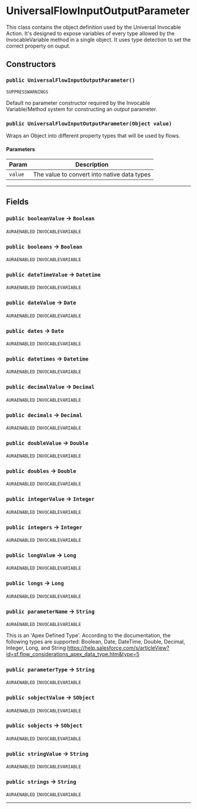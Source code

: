 # UniversalFlowInputOutputParameter

This class contains the object definition used by the Universal Invocable Action. It's designed
to expose variables of every type allowed by the InvocableVariable method in a single object. It uses type detection
to set the correct property on ouput.

## Constructors

### `public UniversalFlowInputOutputParameter()`

`SUPPRESSWARNINGS`

Default no parameter constructor required by the Invocable Variable/Method system for constructing an _output_ parameter.

### `public UniversalFlowInputOutputParameter(Object value)`

Wraps an Object into different property types that will be used by flows.

#### Parameters

| Param   | Description                                 |
| ------- | ------------------------------------------- |
| `value` | The value to convert into native data types |

---

## Fields

### `public booleanValue` → `Boolean`

`AURAENABLED`
`INVOCABLEVARIABLE`

### `public booleans` → `Boolean`

`AURAENABLED`
`INVOCABLEVARIABLE`

### `public dateTimeValue` → `Datetime`

`AURAENABLED`
`INVOCABLEVARIABLE`

### `public dateValue` → `Date`

`AURAENABLED`
`INVOCABLEVARIABLE`

### `public dates` → `Date`

`AURAENABLED`
`INVOCABLEVARIABLE`

### `public datetimes` → `Datetime`

`AURAENABLED`
`INVOCABLEVARIABLE`

### `public decimalValue` → `Decimal`

`AURAENABLED`
`INVOCABLEVARIABLE`

### `public decimals` → `Decimal`

`AURAENABLED`
`INVOCABLEVARIABLE`

### `public doubleValue` → `Double`

`AURAENABLED`
`INVOCABLEVARIABLE`

### `public doubles` → `Double`

`AURAENABLED`
`INVOCABLEVARIABLE`

### `public integerValue` → `Integer`

`AURAENABLED`
`INVOCABLEVARIABLE`

### `public integers` → `Integer`

`AURAENABLED`
`INVOCABLEVARIABLE`

### `public longValue` → `Long`

`AURAENABLED`
`INVOCABLEVARIABLE`

### `public longs` → `Long`

`AURAENABLED`
`INVOCABLEVARIABLE`

### `public parameterName` → `String`

`AURAENABLED`
`INVOCABLEVARIABLE`

This is an 'Apex Defined Type'. According to the documentation, the following types are supported: Boolean, Date, DateTime, Double, Decimal, Integer, Long, and String https://help.salesforce.com/s/articleView?id=sf.flow_considerations_apex_data_type.htm&type=5

### `public parameterType` → `String`

`AURAENABLED`
`INVOCABLEVARIABLE`

### `public sobjectValue` → `SObject`

`AURAENABLED`
`INVOCABLEVARIABLE`

### `public sobjects` → `SObject`

`AURAENABLED`
`INVOCABLEVARIABLE`

### `public stringValue` → `String`

`AURAENABLED`
`INVOCABLEVARIABLE`

### `public strings` → `String`

`AURAENABLED`
`INVOCABLEVARIABLE`

---
